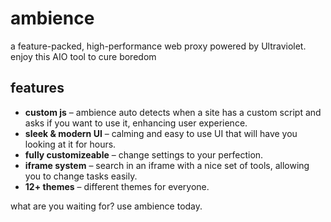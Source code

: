 # ambience  

a feature-packed, high-performance web proxy powered by Ultraviolet. enjoy this AIO tool to cure boredom

## features  

- **custom js** – ambience auto detects when a site has a custom script and asks if you want to use it, enhancing user experience.
- **sleek & modern UI** – calming and easy to use UI that will have you looking at it for hours.
- **fully customizeable** – change settings to your perfection.
- **iframe system** – search in an iframe with a nice set of tools, allowing you to change tasks easily.
- **12+ themes** – different themes for everyone.

what are you waiting for? use ambience today.
